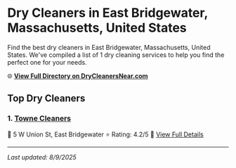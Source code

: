 # Dry Cleaners in East Bridgewater, Massachusetts, United States

Find the best dry cleaners in East Bridgewater, Massachusetts, United States. We've compiled a list of 1 dry cleaning services to help you find the perfect one for your needs.

🌐 **[View Full Directory on DryCleanersNear.com](https://drycleanersnear.com/city/US/Massachusetts/East%20Bridgewater)**

## Top Dry Cleaners

### 1. [Towne Cleaners](https://drycleanersnear.com/dryCleaner/68819406a2f5b6ba0749a2cc/towne-cleaners)
📍 5 W Union St, East Bridgewater
⭐ Rating: 4.2/5
🔗 [View Full Details](https://drycleanersnear.com/dryCleaner/68819406a2f5b6ba0749a2cc/towne-cleaners)


---

*Last updated: 8/9/2025*

